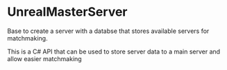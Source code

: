 # UnrealMasterServer
Base to create a server with a databse that stores available servers for matchmaking.

This is a C# API that can be used to store server data to a main server and allow easier matchmaking
